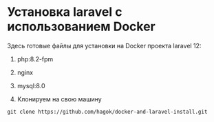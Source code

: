# Установка laravel с использованием Docker

Здесь готовые файлы для установки на Docker проекта laravel 12:
1. php:8.2-fpm
2. nginx
3. mysql:8.0


0. Клонируем на свою машину
```
git clone https://github.com/hagok/docker-and-laravel-install.git
```



